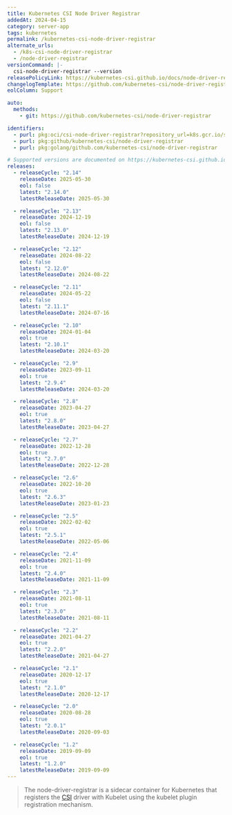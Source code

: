 ```yaml
---
title: Kubernetes CSI Node Driver Registrar
addedAt: 2024-04-15
category: server-app
tags: kubernetes
permalink: /kubernetes-csi-node-driver-registrar
alternate_urls:
  - /k8s-csi-node-driver-registrar
  - /node-driver-registrar
versionCommand: |-
  csi-node-driver-registrar --version
releasePolicyLink: https://kubernetes-csi.github.io/docs/node-driver-registrar.html#supported-versions
changelogTemplate: https://github.com/kubernetes-csi/node-driver-registrar/releases/tag/v__LATEST__
eolColumn: Support

auto:
  methods:
    - git: https://github.com/kubernetes-csi/node-driver-registrar

identifiers:
  - purl: pkg:oci/csi-node-driver-registrar?repository_url=k8s.gcr.io/sig-storage
  - purl: pkg:github/kubernetes-csi/node-driver-registrar
  - purl: pkg:golang/github.com/kubernetes-csi/node-driver-registrar

# Supported versions are documented on https://kubernetes-csi.github.io/docs/node-driver-registrar.html#supported-versions.
releases:
  - releaseCycle: "2.14"
    releaseDate: 2025-05-30
    eol: false
    latest: "2.14.0"
    latestReleaseDate: 2025-05-30

  - releaseCycle: "2.13"
    releaseDate: 2024-12-19
    eol: false
    latest: "2.13.0"
    latestReleaseDate: 2024-12-19

  - releaseCycle: "2.12"
    releaseDate: 2024-08-22
    eol: false
    latest: "2.12.0"
    latestReleaseDate: 2024-08-22

  - releaseCycle: "2.11"
    releaseDate: 2024-05-22
    eol: false
    latest: "2.11.1"
    latestReleaseDate: 2024-07-16

  - releaseCycle: "2.10"
    releaseDate: 2024-01-04
    eol: true
    latest: "2.10.1"
    latestReleaseDate: 2024-03-20

  - releaseCycle: "2.9"
    releaseDate: 2023-09-11
    eol: true
    latest: "2.9.4"
    latestReleaseDate: 2024-03-20

  - releaseCycle: "2.8"
    releaseDate: 2023-04-27
    eol: true
    latest: "2.8.0"
    latestReleaseDate: 2023-04-27

  - releaseCycle: "2.7"
    releaseDate: 2022-12-28
    eol: true
    latest: "2.7.0"
    latestReleaseDate: 2022-12-28

  - releaseCycle: "2.6"
    releaseDate: 2022-10-20
    eol: true
    latest: "2.6.3"
    latestReleaseDate: 2023-01-23

  - releaseCycle: "2.5"
    releaseDate: 2022-02-02
    eol: true
    latest: "2.5.1"
    latestReleaseDate: 2022-05-06

  - releaseCycle: "2.4"
    releaseDate: 2021-11-09
    eol: true
    latest: "2.4.0"
    latestReleaseDate: 2021-11-09

  - releaseCycle: "2.3"
    releaseDate: 2021-08-11
    eol: true
    latest: "2.3.0"
    latestReleaseDate: 2021-08-11

  - releaseCycle: "2.2"
    releaseDate: 2021-04-27
    eol: true
    latest: "2.2.0"
    latestReleaseDate: 2021-04-27

  - releaseCycle: "2.1"
    releaseDate: 2020-12-17
    eol: true
    latest: "2.1.0"
    latestReleaseDate: 2020-12-17

  - releaseCycle: "2.0"
    releaseDate: 2020-08-28
    eol: true
    latest: "2.0.1"
    latestReleaseDate: 2020-09-03

  - releaseCycle: "1.2"
    releaseDate: 2019-09-09
    eol: true
    latest: "1.2.0"
    latestReleaseDate: 2019-09-09
---
```


> The node-driver-registrar is a sidecar container for Kubernetes
> that registers the [CSI](https://kubernetes-csi.github.io/docs/introduction.html) driver
> with Kubelet using the kubelet plugin registration mechanism.
